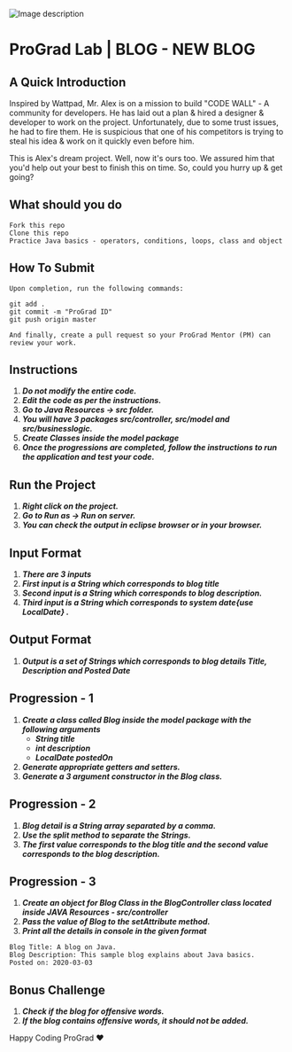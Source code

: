 ![Image description](https://i1.faceprep.in/ProGrad/face-logo-resized.png)

# ProGrad Lab | BLOG - NEW BLOG

## A Quick Introduction

Inspired by Wattpad, Mr. Alex is on a mission to build "CODE WALL" - A community for developers. He has laid out a plan & hired a designer & developer to work on the project. Unfortunately, due to some trust issues, he had to fire them. He is suspicious that one of his competitors is trying to steal his idea & work on it quickly even before him. 

This is Alex's dream project. Well, now it's ours too. We assured him that you'd help out your best to finish this on time. So, could you hurry up & get going?

## What should you do
```
Fork this repo
Clone this repo
Practice Java basics - operators, conditions, loops, class and object
```

## How To Submit
```
Upon completion, run the following commands:

git add .
git commit -m "ProGrad ID"
git push origin master

And finally, create a pull request so your ProGrad Mentor (PM) can review your work.
```

## Instructions

1. ***Do not modify the entire code.***
2. ***Edit the code as per the instructions.***
3. ***Go to Java Resources -> src folder.***
4. ***You will have 3 packages src/controller, src/model and src/businesslogic.***
5. ***Create Classes inside the model package***
6. ***Once the progressions are completed, follow the instructions to run the application and test your code.***
 
## Run the Project
1. ***Right click on the project.***
2. ***Go to Run as -> Run on server.***
3. ***You can check the output in eclipse browser or in your browser.***

## Input Format
1. ***There are 3 inputs***
2. ***First input is a String which corresponds to blog title***
3. ***Second input is a String which corresponds to blog description.***
4. ***Third input is a String which corresponds to system date{use LocalDate} .***

## Output Format
1. ***Output is a set of Strings which corresponds to blog details Title, Description and Posted Date***

## Progression - 1 
1. ***Create a class called Blog inside the model package with the following arguments***
   - ***String title***
   - ***int description***
   - ***LocalDate postedOn***
2. ***Generate appropriate getters and setters.***
3. ***Generate a 3 argument constructor in the Blog class.***

## Progression - 2
1. ***Blog detail is a String array separated by a comma.***
2. ***Use the split method to separate the Strings.***
3. ***The first value corresponds to the blog title and the second value corresponds to the blog description.*** 

## Progression - 3
1. ***Create an object for Blog Class in the BlogController class located inside JAVA Resources - src/controller***
2. ***Pass the value of Blog to the setAttribute method.***
3. ***Print all the details in console in the given format***
```
Blog Title: A blog on Java.
Blog Description: This sample blog explains about Java basics.
Posted on: 2020-03-03
```

## Bonus Challenge
1. ***Check if the blog for offensive words.***
2. ***If the blog contains offensive words, it should not be added.***

Happy Coding ProGrad ❤️

